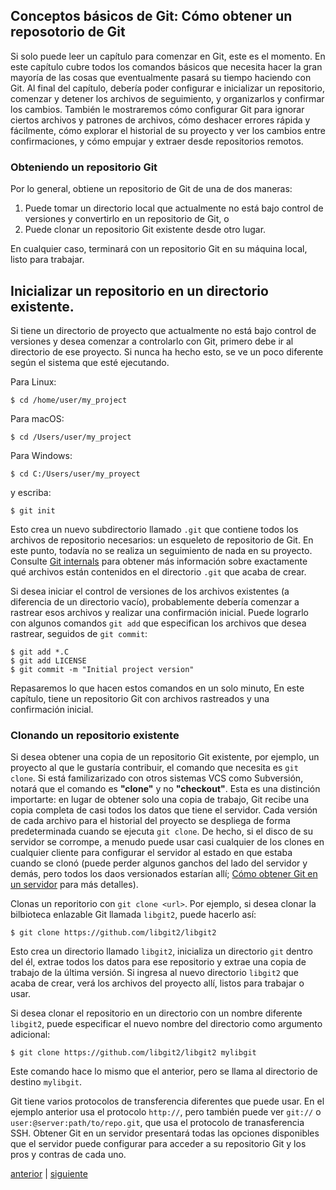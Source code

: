 ## __Conceptos básicos de Git: Cómo obtener un reposotorio de Git__

Si solo puede leer un capítulo para comenzar en Git, este es el momento. En este capítulo cubre todos los comandos básicos que necesita hacer la gran mayoría de las cosas que eventualmente pasará su tiempo haciendo con Git. Al final del capítulo, debería poder configurar e inicializar un repositorio, comenzar y detener los archivos de seguimiento, y organizarlos y confirmar los cambios. También le mostraremos cómo configurar Git para ignorar ciertos archivos y patrones de archivos, cómo deshacer errores rápida y fácilmente, cómo explorar el historial de su proyecto y ver los cambios entre confirmaciones, y cómo empujar y extraer desde repositorios remotos.

### __Obteniendo un repositorio Git__ 

Por lo general, obtiene un repositorio de Git de una de dos maneras:

1. Puede tomar un directorio local que actualmente no está bajo control de versiones y convertirlo en un repositorio de Git, o
2. Puede clonar un repositorio Git existente desde otro lugar.

En cualquier caso, terminará con un repositorio Git en su máquina local, listo para trabajar.

## Inicializar un repositorio en un directorio existente.

Si tiene un directorio de proyecto que actualmente no está bajo control de versiones y desea comenzar a controlarlo con Git, primero debe ir al directorio de ese proyecto. Si nunca ha hecho esto, se ve un poco diferente según el sistema que esté ejecutando.

Para Linux:

    $ cd /home/user/my_project

Para macOS:

    $ cd /Users/user/my_project

Para Windows:

    $ cd C:/Users/user/my_proyect

y escriba: 

    $ git init

Esto crea un nuevo subdirectorio llamado `.git` que contiene todos los archivos de repositorio necesarios: un esqueleto de repositorio de Git. En este punto, todavía no se realiza un seguimiento de nada en su proyecto. Consulte [Git internals](https://git-scm.com/book/en/v2/Git-Internals-Plumbing-and-Porcelain#ch10-git-internals) para obtener más información sobre exactamente qué archivos están contenidos en el directorio `.git` que acaba de crear.

Si desea iniciar el control de versiones de los archivos existentes (a diferencia de un directorio vacío), probablemente debería comenzar a rastrear esos archivos y realizar una confirmación inicial. Puede lograrlo con algunos comandos `git add` que especifican los archivos que desea rastrear, seguidos de `git commit`:

    $ git add *.C
    $ git add LICENSE
    $ git commit -m "Initial project version"

Repasaremos lo que hacen estos comandos en un solo minuto, En este capítulo, tiene un repositorio Git con archivos rastreados y una confirmación inicial.

### Clonando un repositorio existente

Si desea obtener una copia de un repositorio Git existente, por ejemplo, un proyecto al que le gustaría contribuir, el comando que necesita es  `git clone`. Si está familizarizado con otros sistemas VCS como Subversión, notará que el comando es __"clone"__ y no __"checkout"__. Esta es una distinción importarte: en lugar de obtener solo una copia de trabajo, Git recibe una copia completa de casi todos los datos que tiene el servidor. Cada versión de cada archivo para el historial del proyecto se despliega de forma predeterminada cuando se ejecuta `git clone`. De hecho, si el disco de su servidor se corrompe, a menudo puede usar casi cualquier de los clones en cualquier cliente para configurar el servidor al estado en que estaba cuando se clonó (puede perder algunos ganchos del lado del servidor y demás, pero todos los daos versionados estarían allí; [Cómo obtener Git en un servidor](https://git-scm.com/book/en/v2/ch00/_getting_git_on_a_server) para más detalles).

Clonas un reporitorio con `git clone <url>`. Por ejemplo, si desea clonar la bilbioteca enlazable Git llamada `libgit2`, puede hacerlo así:

    $ git clone https://github.com/libgit2/libgit2

Esto crea un directorio llamado `libgit2`, inicializa un directorio `git` dentro del él, extrae todos los datos para ese repositorio y extrae una copia de trabajo de la última versión. Si ingresa al nuevo directorio `libgit2` que acaba de crear, verá los archivos del proyecto allí, listos para trabajar o usar.

Si desea clonar el repositorio en un directorio con un nombre diferente `libgit2`, puede especificar el nuevo nombre del directorio como argumento adicional:

    $ git clone https://github.com/libgit2/libgit2 mylibgit

Este comando hace lo mismo que el anterior, pero se llama al directorio de destino `mylibgit`.

Git tiene varios protocolos de transferencia diferentes que puede usar. En el ejemplo anterior usa el protocolo `http://`, pero también puede ver `git://` o `user:@server:path/to/repo.git`, que usa el protocolo de tranasferencia SSH. Obtener Git en un servidor presentará todas las opciones disponibles que el servidor puede configurar para acceder a su repositorio Git y los pros y contras de cada uno.

[anterior](https://git-scm.com/book/en/v2/Getting-Started-Summary) | [siguiente](https://git-scm.com/book/en/v2/Git-Basics-Recording-Changes-to-the-Repository)